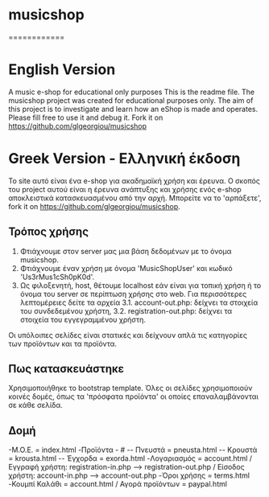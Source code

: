 # musicshop
============

English Version
================
A music e-shop for educational only purposes
This is the readme file. The musicshop project was created for educational purposes only. The aim of this project is to investigate and learn how an eShop is made and operates.
Please fill free to use it and debug it. Fork it on https://github.com/glgeorgiou/musicshop


Greek Version - Ελληνική έκδοση
================================
Το site αυτό είναι ένα e-shop για ακαδημαϊκή χρήση και έρευνα. Ο σκοπός του project αυτού είναι η έρευνα ανάπτυξης και χρήσης ενός e-shop αποκλειστικά κατασκευασμένου από την αρχή. Μπορείτε να το 'αρπάξετε', fork it on https://github.com/glgeorgiou/musicshop.

Τρόπος χρήσης
-------------
1. Φτιάχνουμε στον server μας μια βάση δεδομένων με το όνομα musicshop.
2. Φτιάχνουμε έναν χρήση με όνομα 'MusicShopUser' και κωδικό 'Us3rMus1cSh0pK0d'.
3. Ως φιλοξενητή, host, θέτουμε localhost εάν είναι για τοπική χρήση ή το όνομα του server σε περίπτωση χρήσης στο web. Για περισσότερες λεπτομέρειες δείτε τα αρχεία 
3.1. account-out.php: δείχνει τα στοιχεία του συνδεδεμένου χρήστη,
3.2. registration-out.php: δείχνει τα στοιχεία του εγγεγραμμένου χρήστη.

Οι υπόλοιπες σελίδες είναι στατικές και δείχνουν απλά τις κατηγορίες των προϊόντων και τα προϊόντα.

Πως κατασκευάστηκε
--------------------
Χρησιμοποιήθηκε το bootstrap template. Όλες οι σελίδες χρησιμοποιούν κοινές δομές, όπως τα 'πρόσφατα προϊόντα' οι οποίες επαναλαμβάνονται σε κάθε σελίδα.

Δομή
----
-Μ.Ο.Ε. = index.html
-Προϊόντα - #
-- Πνευστά = pneusta.html
-- Κρουστά = krousta.html
-- Έγχορδα = exorda.html
-Λογαριασμός = account.html / Εγγραφή χρήστη: registration-in.php --> registration-out.php / Είσοδος χρήστη: account-in.php --> account-out.php
-Όροι χρήσης = terms.html
-Κουμπί Καλάθι = account.html / Αγορά προϊόντων = paypal.html